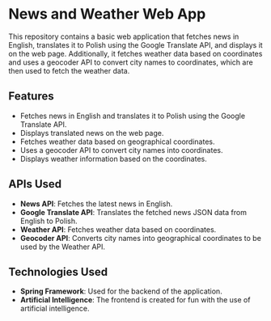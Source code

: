# News and Weather Web App

This repository contains a basic web application that fetches news in English, translates it to Polish using the Google Translate API, and displays it on the web page. Additionally, it fetches weather data based on coordinates and uses a geocoder API to convert city names to coordinates, which are then used to fetch the weather data.

## Features

- Fetches news in English and translates it to Polish using the Google Translate API.
- Displays translated news on the web page.
- Fetches weather data based on geographical coordinates.
- Uses a geocoder API to convert city names into coordinates.
- Displays weather information based on the coordinates.

## APIs Used

- **News API**: Fetches the latest news in English.
- **Google Translate API**: Translates the fetched news JSON data from English to Polish.
- **Weather API**: Fetches weather data based on coordinates.
- **Geocoder API**: Converts city names into geographical coordinates to be used by the Weather API.

## Technologies Used

- **Spring Framework**: Used for the backend of the application.
- **Artificial Intelligence**: The frontend is created for fun with the use of artificial intelligence.
